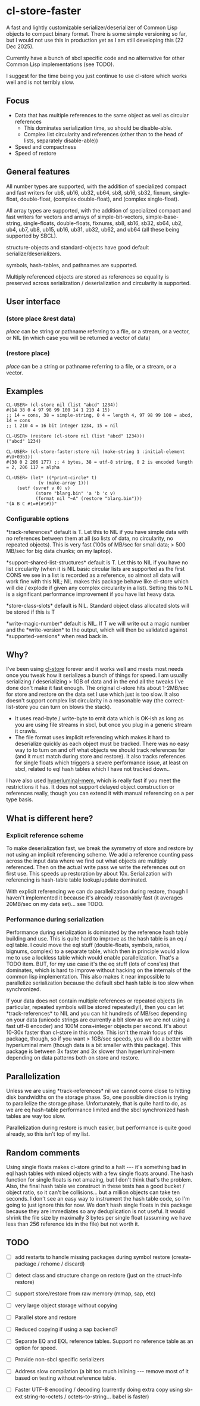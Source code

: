 # cl-store-faster

A fast and lightly customizable serializer/deserializer of Common Lisp
objects to compact binary format.  There is some simple versioning so
far, but I would not use this in production yet as I am still
developing this (22 Dec 2025).

Currently have a bunch of sbcl specific code and no alternative for other
Common Lisp implementations (see TODO).

I suggest for the time being you just continue to use cl-store which works
well and is not terribly slow.

## Focus
- Data that has multiple references to the same object as well as circular references
  - This dominates serialization time, so should be disable-able.
  - Complex list circularity and references (other than to the head of lists, separately disable-able))
- Speed and compactness
- Speed of restore

## General features

All number types are supported, with the addition of specialized
compact and fast writers for ub8, ub16, ub32, ub64, sb8, sb16, sb32,
fixnum, single-float, double-float, (complex double-float), and
(complex single-float).

All array types are supported, with the addition of specialized compact and fast
writers for vectors and arrays of simple-bit-vectors, simple-base-string, single-floats,
double-floats, fixnums, sb8, sb16, sb32, sb64, ub2, ub4, ub7, ub8, ub15, ub16, ub31, ub32,
ub62, and ub64 (all these being supported by SBCL).

structure-objects and standard-objects have good default
serialize/deserializers.

symbols, hash-tables, and pathnames are supported.

Multiply referenced objects are stored as references so equality is
preserved across serialization / deserialization and circularity is
supported.

## User interface
### (store place &rest data)

*place* can be string or pathname referring to a file, or a stream, or a
 vector, or NIL (in which case you will be returned a vector of data)

### (restore place)

*place* can be a string or pathname referring to a file, or a stream, or
a vector.

## Examples

    CL-USER> (cl-store nil (list "abcd" 1234))
    #(14 38 0 4 97 98 99 100 14 1 210 4 15)
    ;; 14 = cons, 38 = simple-string, 0 4 = length 4, 97 98 99 100 = abcd, 14 = cons
    ;; 1 210 4 = 16 bit integer 1234, 15 = nil
    
    CL-USER> (restore (cl-store nil (list "abcd" 1234)))
    ("abcd" 1234)

    CL-USER> (cl-store-faster:store nil (make-string 1 :initial-element #\U+03b1))
    #(38 0 2 206 177) ;; 4 bytes, 38 = utf-8 string, 0 2 is encoded length = 2, 206 117 = alpha

    CL-USER> (let* ((*print-circle* t)
    		    (v (make-array 1)))
		(setf (svref v 0) v)
               (store "blarg.bin" 'a 'b 'c v)
               (format nil "~A" (restore "blarg.bin")))
    "(A B C #1=#(#1#))"

### Configurable options

\*track-references\* default is T.  Let this to NIL if you have simple
data with no references between them at all (so lists of data, no
circularity, no repeated objects).  This is very fast (100s of MB/sec
for small data; > 500 MB/sec for big data chunks; on my laptop).

\*support-shared-list-structures\* default is T.  Let this to NIL if
you have no list circularity (when it is NIL basic circular lists are
supported as the first CONS we see in a list is recorded as a
reference, so almost all data will work fine with this NIL; NIL makes
this package behave like cl-store which will die / explode if given
any complex circularity in a list).  Setting this to NIL is a
significant performance improvement if you have list heavy data.

\*store-class-slots\* default is NIL. Standard object class allocated
slots will be stored if this is T

\*write-magic-number\* default is NIL.  If T we will write out a magic
number and the \*write-version\* to the output, which will then be
validated against \*supported-versions\* when read back in.
## Why?

I've been using [cl-store](https://cl-store.common-lisp.dev/) forever
and it works well and meets most needs once you tweak how it
serializes a bunch of things for speed.  I am usually serializing /
deserializing > 1GB of data and in the end all the tweaks I've done
don't make it fast enough.  The original cl-store hits about 1-2MB/sec
for store and restore on the data set I use which just is too slow.
It also doesn't support complex list circularity in a reasonable way
(the correct-list-store you can turn on blows the stack).

- It uses read-byte / write-byte to emit data which is OK-ish as long
  as you are using file streams in sbcl, but once you plug in a
  generic stream it crawls.
- The file format uses implicit referencing which makes it hard to
  deserialize quickly as each object must be tracked.  There was no
  easy way to to turn on and off what objects we should track references
  for (and it must match during store and restore).  It also tracks
  references for single floats which triggers a severe performance
  issue, at least on sbcl, related to eql hash tables which I have
  not tracked down..

I have also used
[hyperluminal-mem](https://github.com/cosmos72/hyperluminal-mem),
which is really fast if you meet the restrictions it has.  It does not
support delayed object construction or references really, though you
can extend it with manual referencing on a per type basis.

## What is different here?

### Explicit reference scheme

To make deserialization fast, we break the symmetry of store and
restore by not using an implicit referencing scheme.  We add a
reference counting pass across the input data where we find out what
objects are multiply referenced.  Then on the actual write pass we
write the references out on first use.  This speeds up restoration by
about 10x.  Serialization with referencing is hash-table table
lookup/update dominated.

With explicit referencing we can do parallelization during restore,
though I haven't implemented it because it's already reasonably fast
(it averages 20MB/sec on my data set)... see TODO.

### Performance during serialization

Performance during serialization is dominated by the reference hash
table building and use.  This is quite hard to improve as the hash
table is an eq / eql table.  I could move the eql stuff (double-floats,
symbols, ratios, bignums, complex) to a separate table, which then
in principle would allow me to use a lockless table which would
enable parallelization.  That's a TODO item.  BUT, for my use case
it's the eq stuff (lots of cons'es) that dominates, which is
hard to improve without hacking on the internals of the common lisp
implementation.  This also makes it near impossible to parallelize
serialization because the default sbcl hash table is too slow when
synchronized.

If your data does not contain multiple references or repeated objects
(in particular, repeated symbols will be stored repeatedly!), then you
can let \*track-references\* to NIL and you can hit hundreds of MB/sec
depending on your data (unicode strings are currently a bit slow as we
are not using a fast utf-8 encoder) and 100M cons+integer objects per
second.  It's about 10-30x faster than cl-store in this mode.  This
isn't the main focus of this package, though, so if you want > 1GB/sec
speeds, you will do a better with hyperluminal mem (though data is a
bit smaller with this package).  This package is between 3x faster and
3x slower than hyperluminal-mem depending on data patterns both on
store and restore.

## Parallelization

Unless we are using \*track-references\* nil we cannot come close
to hitting disk bandwidths on the storage phase.  So, one possible
direction is trying to parallelize the storage phase.  Unfortunately,
that is quite hard to do, as we are eq hash-table performance limited
and the sbcl synchronized hash tables are way too slow.

Parallelization during restore is much easier, but performance is
quite good already, so this isn't top of my list.

## Random comments

Using single floats makes cl-store grind to a halt --- it's something
bad in eql hash tables with mixed objects with a few single floats
around.  The hash function for single floats is not amazing, but I
don't think that's the problem.  Also, the final hash table we
construct in these tests has a good bucket / object ratio, so it can't
be collisions...  but a million objects can take ten seconds.  I don't
see an easy way to instrument the hash table code, so I'm going to
just ignore this for now.  We don't hash single floats in this package
because they are immediates so any deduplication is not useful.  It
would shrink the file size by maximally 3 bytes per single float
(assuming we have less than 256 reference ids in the file) but not
worth it.


## TODO

- [ ] add restarts to handle missing packages during symbol restore (create-package / rehome / discard)
- [ ] detect class and structure change on restore (just on the struct-info restore)
- [ ] support store/restore from raw memory (mmap, sap, etc)
- [ ] very large object storage without copying
- [ ] Parallel store and restore
- [ ] Reduced copying if using a sap backend?
- [ ] Separate EQ and EQL reference tables.  Support no reference table as an option for speed.
- [ ] Provide non-sbcl specific serializers
- [ ] Address slow compilation (a bit too much inlining --- remove most of it based on testing without reference table.
- [ ] Faster UTF-8 encoding / decoding (currently doing extra copy using sb-ext string-to-octets / octets-to-string... babel is faster)

